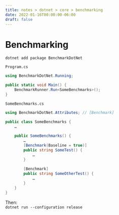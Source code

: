 ```yaml
---
title: notes > dotnet > core > benchmarking
date: 2022-01-16T00:00:00-06:00
draft: false
---
```


# Benchmarking
`dotnet add package BenchmarkDotNet`

`Program.cs`
```cs
using BenchmarkDotNet.Running;

public static void Main() {
	BenchmarkRunner.Run<SomeBenchmarks>();
}
```

`SomeBenchmarks.cs`
```cs
using BenchmarkDotNet.Attributes; // [Benchmark]

public class SomeBenchmarks {
	…
	
	public SomeBenchmarks() {
		…
		[Benchmark(Baseline = true)]
		public string SomeTest() {
			…
		}
		
		[Benchmark]
		public string SomeOtherTest() {
			…
		}
	}
}
```
Then:  
`dotnet run --configuration release`

